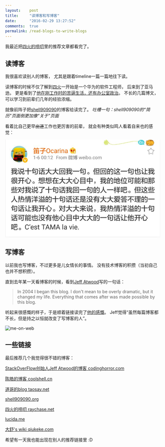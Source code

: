 ```yaml
---
layout:    post
title:     "读博客和写博客"
date:      "2016-02-29 13:27:52"
comments:  true
permalink: /read-blogs-to-write-blogs
---
```


我最近把[四火的唠叨][raychase]里的推荐文章都看完了。

<!--MORE-->


## 读博客

我很喜欢读别人的博客，
尤其是跟着timeline一篇一篇地往下读。

读博客的时候不仅了解到[四火][raychase-about]一开始是一个华为的软件工程师，
后来到了亚马逊。
更是看到了[他在刚工作时的苦逼生活，还有办公室政治][raychase-life]。
不长的几篇博文，
可以学习到前辈们几年的经验浓缩。

就像前阵子把[shell909090][about-shell909090]的博客给读完了。
*吐槽一句：shell909090的“简历”页面倒更加像“关于”页面*

看着比自己更早~~出道~~工作也更厉害的前辈，
就会有种类似鸣人看着自来也的感觉：

![some-thoughts][orcarina]


## 写博客

以前我也写博客，不过更多是儿女情长的事情。
没有技术博客的积攒（当初自己也并不想积攒）。

直到去年某一天看博客的时候，看到[Jeff Atwood][jeff]写的一句话：

> In 2004 I began this blog. I don't mean to be overly dramatic, but it changed my life. Everything that comes after was made possible by this blog.

听起来很感慨的样子，于是顺着链接读完了[他的感慨][jeff-write-blog]。
Jeff觉得“虽然每篇博客都不长，但是持之以恒就改变了写博客的人”。

![me-on-web][me-on-web-comic]


## 一些链接

最后推荐几个我觉得很不错的博客：

[StackOverFlow创始人Jeff Atwood的博客 codinghorror.com][codinghorror]

[陈皓的博客 coolshell.cn][coolshell]

[道哥的blog taosay.net][taosay]

[shell909090.org][shell909090]

[四火的唠叨 raychase.net][raychase]

[lucida.me][lucida]

[大舒's wiki qiukeke.com][dashu]

希望有一天我也能出现在别人的推荐链接里 :D


[raychase]: http://www.raychase.net/category/recommended
[raychase-about]: http://www.raychase.net/aboutme
[raychase-life]: http://www.raychase.net/3196
[about-shell909090]: http://shell909090.org/blog/%E7%AE%80%E5%8E%86
[orcarina]: /assets/cest_tama_la_vie.jpg
[jeff]: https://en.wikipedia.org/wiki/Jeff_Atwood
[jeff-write-blog]: http://blog.codinghorror.com/how-to-achieve-ultimate-blog-success-in-one-easy-step/
[me-on-web-comic]: http://blog.codinghorror.com/content/images/uploads/2007/10/6a0120a85dcdae970b012877707709970c-pi.png
[codinghorror]: http://blog.codinghorror.com/
[coolshell]: http://coolshell.cn/
[shell909090]: http://shell909090.org/blog/
[lucida]: http://lucida.me/
[dashu]: http://www.qiukeke.com/
[taosay]: http://taosay.net
